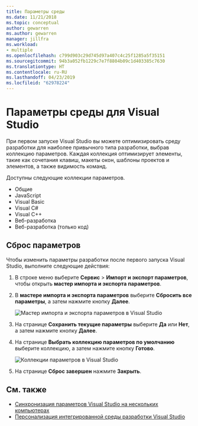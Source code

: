 ```yaml
---
title: Параметры среды
ms.date: 11/21/2018
ms.topic: conceptual
author: gewarren
ms.author: gewarren
manager: jillfra
ms.workload:
- multiple
ms.openlocfilehash: c799d903c29d745d97a407c4c25f1285a5f35151
ms.sourcegitcommit: 94b3a052fb1229c7e7f8804b09c1d403385c7630
ms.translationtype: HT
ms.contentlocale: ru-RU
ms.lasthandoff: 04/23/2019
ms.locfileid: "62978224"
---
```

# <a name="environment-settings-for-visual-studio"></a>Параметры среды для Visual Studio

При первом запуске Visual Studio вы можете оптимизировать среду разработки для наиболее привычного типа разработки, выбрав коллекцию параметров. Каждая коллекция оптимизирует элементы, такие как сочетания клавиш, макеты окон, шаблоны проектов и элементов, а также видимость команд.

Доступны следующие коллекции параметров.

- Общие
- JavaScript
- Visual Basic
- Visual C#
- Visual C++
- Веб-разработка
- Веб-разработка (только код)

## <a name="reset-settings"></a>Сброс параметров

Чтобы изменить параметры разработки после первого запуска Visual Studio, выполните следующие действия:

1. В строке меню выберите **Сервис** > **Импорт и экспорт параметров**, чтобы открыть **мастер импорта и экспорта параметров**.

1. В **мастере импорта и экспорта параметров** выберите **Сбросить все параметры**, а затем нажмите кнопку **Далее**.

   ![Мастер импорта и экспорта параметров в Visual Studio](media/reset-all-settings.png)

1. На странице **Сохранить текущие параметры** выберите **Да** или **Нет**, а затем нажмите кнопку **Далее**.

1. На странице **Выбрать коллекцию параметров по умолчанию** выберите коллекцию, а затем нажмите кнопку **Готово**.

   ![Коллекции параметров в Visual Studio](media/settings-collections.png)

1. На странице **Сброс завершен** нажмите **Закрыть**.

## <a name="see-also"></a>См. также

- [Синхронизация параметров Visual Studio на нескольких компьютерах](synchronized-settings-in-visual-studio.md)
- [Персонализация интегрированной среды разработки Visual Studio](personalizing-the-visual-studio-ide.md)